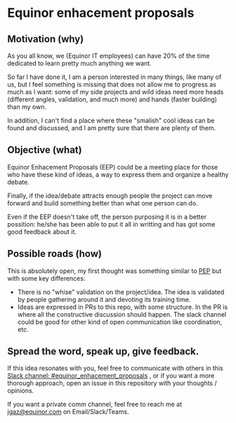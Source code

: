 # Equinor enhacement proposals

## Motivation (why)

As you all know, we (Equinor IT employees) can have 20% of the time dedicated to learn pretty much anything we want. 

So far I have done it, I am a person interested in many things, like many of us, but I feel something is missing that does not allow me to progress as much as I want:
some of my side projects and wild ideas need more heads (different angles, validation, and much more) and hands (faster building) than my own.

In addition, I can't find a place where these "smalish" cool ideas can be found and discussed, and I am pretty sure that there are plenty of them.


## Objective (what)

Equinor Enhacement Proposals (EEP) could be a meeting place for those who have these kind of ideas, a way to express them and organize 
a healthy debate. 

Finally, if the idea/debate attracts enough people the project can move forward and build something better than what one person can do.

Even if the EEP doesn't take off, the person purposing it is in a better possition: he/she has been able to put it all in writting and has got some good feedback about it.


## Possible roads (how)

This is absolutely open, my first thought was something similar to [PEP](https://www.python.org/dev/peps/pep-0001/) but with some key differences:
- There is no "whise" validation on the project/idea. The idea is validated by people gathering around it and devoting its training time.
- Ideas are expressed in PRs to this repo, with some structure. In the PR is where all the constructive discussion should happen. The slack channel could be good for other kind of open communication like coordination, etc.


## Spread the word, speak up, give feedback.

If this idea resonates with you, feel free to communicate with others in this [Slack channel: #equinor_enhacement_proposals](https://join.slack.com/share/I0110F80XNY/aT7yj19M8UmBKZcW6i2OM7s6/enQtMTAzNDUxODAzMTc4MC0wODA1OWI0NDA3MDgyZDk4NmE4MDJkNTM0YzZmZjgzNGYyMTBlNjZkZjVhOWI1MGU3MGU5MGE5MTQxODM4YWY0) , or 
if you want a more thorough approach, open an issue in this repository with your thoughts / opinions.

If you want a private comm channel, feel free to reach me at jgaz@equinor.com on Email/Slack/Teams.